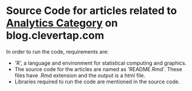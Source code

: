 # Source Code for articles related to [Analytics Category](https://blog.clevertap.com/category/analytics/) on blog.clevertap.com

In order to run the code, requirements are:
+ 'R', a language and environment for statistical computing and graphics.
+ The source code for the articles are named as 'README.Rmd'. These files have .Rmd extension and the output is a html file.
+ Libraries required to run the code are mentioned in the source code.
